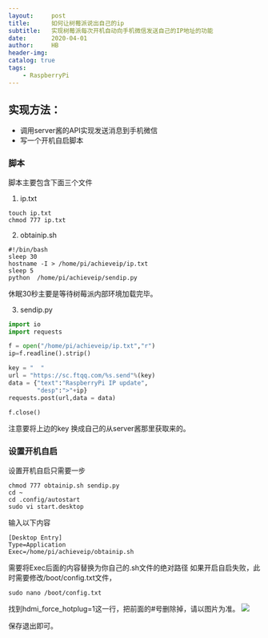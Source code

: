 ```yaml
---
layout:     post
title:      如何让树莓派说出自己的ip
subtitle:   实现树莓派每次开机自动向手机微信发送自己的IP地址的功能
date:       2020-04-01
author:     HB
header-img:
catalog: true
tags:
    - RaspberryPi
---
```


## 实现方法：
- 调用server酱的API实现发送消息到手机微信
- 写一个开机自启脚本

###  脚本

脚本主要包含下面三个文件

1. ip.txt

```
touch ip.txt
chmod 777 ip.txt
```

2. obtainip.sh

```
#!/bin/bash
sleep 30
hostname -I > /home/pi/achieveip/ip.txt
sleep 5
python	/home/pi/achieveip/sendip.py
```
休眠30秒主要是等待树莓派内部环境加载完毕。

3. sendip.py

```python
import io
import requests

f = open("/home/pi/achieveip/ip.txt","r")
ip=f.readline().strip()

key = "  "
url = "https://sc.ftqq.com/%s.send"%(key)
data = {"text":"RaspberryPi IP update",
        "desp":">"+ip}
requests.post(url,data = data)

f.close()

```
注意要将上边的key 换成自己的从server酱那里获取来的。

###  设置开机自启
设置开机自启只需要一步
```
chmod 777 obtainip.sh sendip.py
cd ~
cd .config/autostart
sudo vi start.desktop
```
输入以下内容
```
[Desktop Entry]
Type=Application
Exec=/home/pi/achieveip/obtainip.sh
```
需要将Exec后面的内容替换为你自己的.sh文件的绝对路径
如果开启自启失败，此时需要修改/boot/config.txt文件，
```
sudo nano /boot/config.txt
```

找到hdmi_force_hotplug=1这一行，把前面的#号删除掉，请以图片为准。
![](https://www.yahboom.com/Public/ueditor/php/upload/image/20190704/1562225746133217.png)

保存退出即可。
